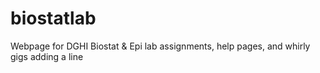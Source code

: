 # biostatlab
Webpage for DGHI Biostat &amp; Epi lab assignments, help pages, and whirly gigs
adding a line
